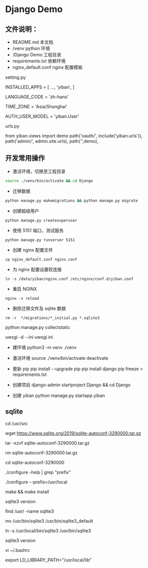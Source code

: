 # Django Demo

## 文件说明：

- README.md 本文档
- /venv python 环境
- /Django Demo 工程目录
- requirements.txt 依赖环境
- nginx_default.conf nginx 配置模板


setting.py

INSTALLED_APPS = [
    ...,
    'yiban',
]

LANGUAGE_CODE = 'zh-hans'

TIME_ZONE = 'Asia/Shanghai'

AUTH_USER_MODEL = 'yiban.User'

urls.py

from yiban.views import demo
    path('oauth/', include('yiban.urls')),
    path('admin/', admin.site.urls),
    path('',demo),

## 开发常用操作
- 激活环境，切换至工程目录
```sh
source ./venv/bin/activate && cd Django
```

- 迁移数据
```sh
python manage.py makemigrations && python manage.py migrate
```

- 创建超级用户
```
python manage.py createsuperuser
```

- 使用 5151 端口，测试服务
```
python manage.py runserver 5151
```

- 创建 nginx 配置文件
```
cp nginx_default.conf nginx.conf
```

- 为 nginx 配置设置软连接
```
ln -s /data/yiban/nginx.conf /etc/nginx/conf.d/yiban.conf
```

- 重启 NGINX
```
nginx -s reload
```

- 删除迁移文件及 sqlite 数据
```
rm -r  */migrations/*_initial.py *.sqlite3
```

python manage.py collectstatic

uwsgi -d --ini uwsgi.ini


- 建环境
python3 -m venv ./venv

- 激活环境
source ./venv/bin/activate
deactivate

- 更新 pip
pip install --upgrade pip
pip install django
pip freeze > requirements.txt

- 创建项目
django-admin startproject Django && cd Django

- 创建 yiban
python manage.py startapp yiban




## sqlite

cd /usr/src

wget https://www.sqlite.org/2019/sqlite-autoconf-3290000.tar.gz

tar -xzvf sqlite-autoconf-3290000.tar.gz 

rm sqlite-autoconf-3290000.tar.gz 

cd sqlite-autoconf-3290000

 ./configure -help | grep "prefix"

 ./configure --prefix=/usr/local

 make && make install

 sqlite3 version

 find /usr/ -name sqlite3

 mv /usr/bin/sqlite3 /usr/bin/sqlite3_default

 ln -s /usr/local/bin/sqlite3   /usr/bin/sqlite3

 sqlite3 version

 vi ~/.bashrc

 export LD_LIBRARY_PATH="/usr/local/lib"
 